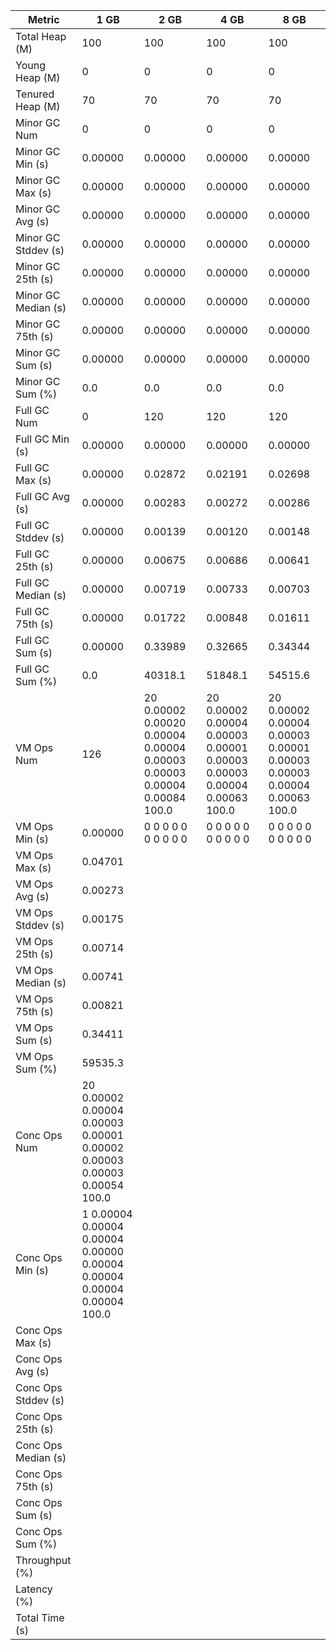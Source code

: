 | Metric | 1 GB | 2 GB | 4 GB | 8 GB |
|------|----|----|----|----|
| Total Heap (M) | 100 | 100 | 100 | 100 |
| Young Heap (M) | 0 | 0 | 0 | 0 |
| Tenured Heap (M) | 70 | 70 | 70 | 70 |
| Minor GC Num | 0 | 0 | 0 | 0 |
| Minor GC Min (s) | 0.00000 | 0.00000 | 0.00000 | 0.00000 |
| Minor GC Max (s) | 0.00000 | 0.00000 | 0.00000 | 0.00000 |
| Minor GC Avg (s) | 0.00000 | 0.00000 | 0.00000 | 0.00000 |
| Minor GC Stddev (s) | 0.00000 | 0.00000 | 0.00000 | 0.00000 |
| Minor GC 25th (s) | 0.00000 | 0.00000 | 0.00000 | 0.00000 |
| Minor GC Median (s) | 0.00000 | 0.00000 | 0.00000 | 0.00000 |
| Minor GC 75th (s) | 0.00000 | 0.00000 | 0.00000 | 0.00000 |
| Minor GC Sum (s) | 0.00000 | 0.00000 | 0.00000 | 0.00000 |
| Minor GC Sum (%) | 0.0 | 0.0 | 0.0 | 0.0 |
| Full GC Num | 0 | 120 | 120 | 120 |
| Full GC Min (s) | 0.00000 | 0.00000 | 0.00000 | 0.00000 |
| Full GC Max (s) | 0.00000 | 0.02872 | 0.02191 | 0.02698 |
| Full GC Avg (s) | 0.00000 | 0.00283 | 0.00272 | 0.00286 |
| Full GC Stddev (s) | 0.00000 | 0.00139 | 0.00120 | 0.00148 |
| Full GC 25th (s) | 0.00000 | 0.00675 | 0.00686 | 0.00641 |
| Full GC Median (s) | 0.00000 | 0.00719 | 0.00733 | 0.00703 |
| Full GC 75th (s) | 0.00000 | 0.01722 | 0.00848 | 0.01611 |
| Full GC Sum (s) | 0.00000 | 0.33989 | 0.32665 | 0.34344 |
| Full GC Sum (%) | 0.0 | 40318.1 | 51848.1 | 54515.6 |
| VM Ops Num | 126 | 20	0.00002	0.00020	0.00004	0.00004	0.00003	0.00003	0.00004	0.00084	100.0 | 20	0.00002	0.00004	0.00003	0.00001	0.00003	0.00003	0.00004	0.00063	100.0 | 20	0.00002	0.00004	0.00003	0.00001	0.00003	0.00003	0.00004	0.00063	100.0 |
| VM Ops Min (s) | 0.00000 | 0	0	0	0	0	0	0	0	0	0 | 0	0	0	0	0	0	0	0	0	0 | 0	0	0	0	0	0	0	0	0	0 |
| VM Ops Max (s) | 0.04701 |  |  |  |
| VM Ops Avg (s) | 0.00273 |  |  |  |
| VM Ops Stddev (s) | 0.00175 |  |  |  |
| VM Ops 25th (s) | 0.00714 |  |  |  |
| VM Ops Median (s) | 0.00741 |  |  |  |
| VM Ops 75th (s) | 0.00821 |  |  |  |
| VM Ops Sum (s) | 0.34411 |  |  |  |
| VM Ops Sum (%) | 59535.3 |  |  |  |
| Conc Ops Num | 20	0.00002	0.00004	0.00003	0.00001	0.00002	0.00003	0.00003	0.00054	100.0 |  |  |  |
| Conc Ops Min (s) | 1	0.00004	0.00004	0.00004	0.00000	0.00004	0.00004	0.00004	0.00004	100.0 |  |  |  |
| Conc Ops Max (s) |  |  |  |  |
| Conc Ops Avg (s) |  |  |  |  |
| Conc Ops Stddev (s) |  |  |  |  |
| Conc Ops 25th (s) |  |  |  |  |
| Conc Ops Median (s) |  |  |  |  |
| Conc Ops 75th (s) |  |  |  |  |
| Conc Ops Sum (s) |  |  |  |  |
| Conc Ops Sum (%) |  |  |  |  |
| Throughput (%) |  |  |  |  |
| Latency (%) |  |  |  |  |
| Total Time (s) |  |  |  |  |
